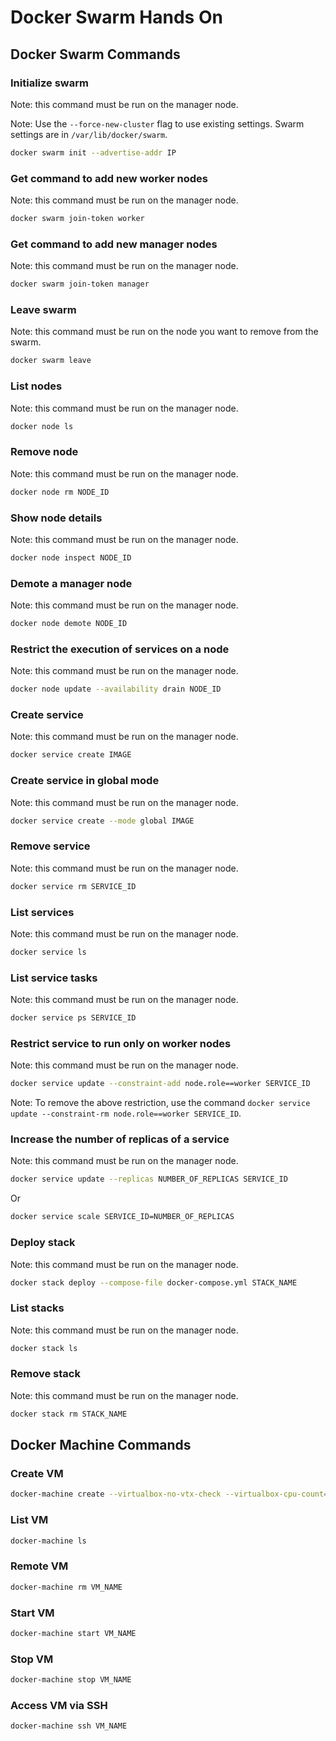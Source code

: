 # Docker Swarm Hands On

## Docker Swarm Commands

### Initialize swarm

Note: this command must be run on the manager node.

Note: Use the `--force-new-cluster` flag to use existing settings. Swarm settings are in `/var/lib/docker/swarm`.

```bash
docker swarm init --advertise-addr IP 
```

### Get command to add new worker nodes

Note: this command must be run on the manager node.

```bash
docker swarm join-token worker
```

### Get command to add new manager nodes

Note: this command must be run on the manager node.

```bash
docker swarm join-token manager
```

### Leave swarm

Note: this command must be run on the node you want to remove from the swarm.

```bash
docker swarm leave
```

### List nodes

Note: this command must be run on the manager node.

```bash
docker node ls
```

### Remove node

Note: this command must be run on the manager node.

```bash
docker node rm NODE_ID
```

### Show node details

Note: this command must be run on the manager node.

```bash
docker node inspect NODE_ID
```

### Demote a manager node

Note: this command must be run on the manager node.

```bash
docker node demote NODE_ID
```

### Restrict the execution of services on a node

Note: this command must be run on the manager node.

```bash
docker node update --availability drain NODE_ID
```

### Create service

Note: this command must be run on the manager node.

```bash
docker service create IMAGE
```

### Create service in global mode

Note: this command must be run on the manager node.

```bash
docker service create --mode global IMAGE
```

### Remove service

Note: this command must be run on the manager node.

```bash
docker service rm SERVICE_ID
```

### List services

Note: this command must be run on the manager node.

```bash
docker service ls
```

### List service tasks

Note: this command must be run on the manager node.

```bash
docker service ps SERVICE_ID
```

### Restrict service to run only on worker nodes

Note: this command must be run on the manager node.

```bash
docker service update --constraint-add node.role==worker SERVICE_ID
```

Note: To remove the above restriction, use the command `docker service update --constraint-rm node.role==worker SERVICE_ID`.

### Increase the number of replicas of a service

Note: this command must be run on the manager node.

```bash
docker service update --replicas NUMBER_OF_REPLICAS SERVICE_ID
```

Or

```bash
docker service scale SERVICE_ID=NUMBER_OF_REPLICAS
```

### Deploy stack

Note: this command must be run on the manager node.

```bash
docker stack deploy --compose-file docker-compose.yml STACK_NAME
```

### List stacks

Note: this command must be run on the manager node.

```bash
docker stack ls
```

### Remove stack

Note: this command must be run on the manager node.

```bash
docker stack rm STACK_NAME
```

## Docker Machine Commands

### Create VM

```bash
docker-machine create --virtualbox-no-vtx-check --virtualbox-cpu-count=2 -d virtualbox VM_NAME
```

### List VM

```bash
docker-machine ls
```

### Remote VM

```bash
docker-machine rm VM_NAME
```

### Start VM

```bash
docker-machine start VM_NAME
```

### Stop VM

```bash
docker-machine stop VM_NAME
```

### Access VM via SSH

```bash
docker-machine ssh VM_NAME
```
